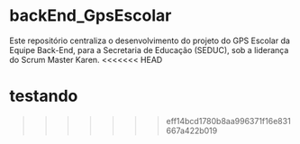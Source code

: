 # backEnd_GpsEscolar
Este repositório centraliza o desenvolvimento do projeto do GPS Escolar da Equipe Back-End, para a Secretaria de Educação (SEDUC), sob a liderança do Scrum Master Karen.
<<<<<<< HEAD

testando
=======
>>>>>>> eff14bcd1780b8aa996371f16e831667a422b019
